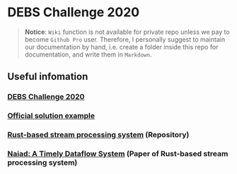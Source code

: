 # DEBS Challenge 2020

> **Notice**: `Wiki` function is not available for private repo unless we pay to become `Github Pro` user. Therefore, I personally suggest to maintain our documentation by hand, i.e. create a folder inside this repo for documentation, and write them in `Markdown`.

## Useful infomation
### [DEBS Challenge 2020](https://2020.debs.org/call-for-grand-challenge-solutions/)
### [Official solution example](https://github.com/dmpalyvos/debs-2020-challenge-local/tree/master/solution_app)

### [Rust-based stream processing system](https://github.com/TimelyDataflow/timely-dataflow) (Repository)
### [Naiad: A Timely Dataflow System](http://sigops.org/s/conferences/sosp/2013/papers/p439-murray.pdf) (Paper of Rust-based stream processing system)
